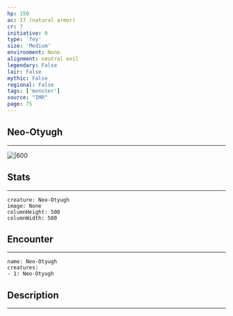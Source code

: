 ```yaml
---
hp: 150
ac: 17 (natural armor)
cr: 7
initiative: 0
type: 'fey'    
size: 'Medium'
environment: None
alignment: neutral evil
legendary: False
lair: False
mythic: False
regional: False
tags: ['monster']
source: "IMR"
page: 75
---
```


## Neo-Otyugh
---

![|600](D:/Program%20Files/5e.tools/img/bestiary/IMR/Neo-Otyugh.jpg)

## Stats
---

```statblock
creature: Neo-Otyugh
image: None
columnHeight: 500
columnWidth: 500
```

## Encounter
---

```encounter-table
name: Neo-Otyugh
creatures:
- 1: Neo-Otyugh
```

## Description
---




